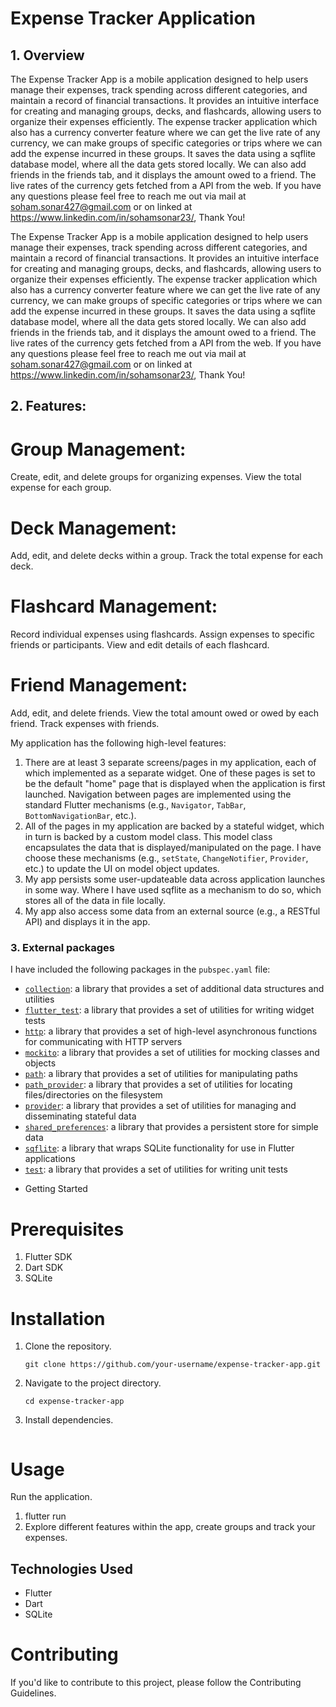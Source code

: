 
# Expense Tracker Application

## 1. Overview

The Expense Tracker App is a mobile application designed to help users manage their expenses, track spending across different categories, and maintain a record of financial transactions. It provides an intuitive interface for creating and managing groups, decks, and flashcards, allowing users to organize their expenses efficiently. The expense tracker application which also has a currency converter feature where we can get the live rate of any currency, we can make groups of specific categories or trips where we can add the expense incurred in these groups. It saves the data using a sqflite database model, where all the data gets stored locally. We can also add friends in the friends tab, and it displays the amount owed to a friend. The live rates of the currency gets fetched from a API from the web. If you have any questions please feel free to reach me out via mail at soham.sonar427@gmail.com or on linked at https://www.linkedin.com/in/sohamsonar23/, Thank You!

The Expense Tracker App is a mobile application designed to help users manage their expenses, track spending across different categories, and maintain a record of financial transactions. It provides an intuitive interface for creating and managing groups, decks, and flashcards, allowing users to organize their expenses efficiently. The expense tracker application which also has a currency converter feature where we can get the live rate of any currency, we can make groups of specific categories or trips where we can add the expense incurred in these groups. It saves the data using a sqflite database model, where all the data gets stored locally. We can also add friends in the friends tab, and it displays the amount owed to a friend. The live rates of the currency gets fetched from a API from the web. If you have any questions please feel free to reach me out via mail at soham.sonar427@gmail.com or on linked at https://www.linkedin.com/in/sohamsonar23/, Thank You!


## 2. Features:

# Group Management:

Create, edit, and delete groups for organizing expenses.
View the total expense for each group.

# Deck Management:

Add, edit, and delete decks within a group.
Track the total expense for each deck.

# Flashcard Management:

Record individual expenses using flashcards.
Assign expenses to specific friends or participants.
View and edit details of each flashcard.

# Friend Management:

Add, edit, and delete friends.
View the total amount owed or owed by each friend.
Track expenses with friends.

My application has the following high-level features:

1. There are at least 3 separate screens/pages in my application, each of which implemented as a separate widget. One of these pages is set to be the default "home" page that is displayed when the application is first launched. Navigation between pages are implemented using the standard Flutter mechanisms (e.g., `Navigator`, `TabBar`, `BottomNavigationBar`, etc.).
2. All of the pages in my application are backed by a stateful widget, which in turn is backed by a custom model class. This model class encapsulates the data that is displayed/manipulated on the page. I have choose these mechanisms (e.g., `setState`, `ChangeNotifier`, `Provider`, etc.) to update the UI on model object updates.
3. My app persists some user-updateable data across application launches in some way. Where I have used sqflite as a mechanism to do so, which stores all of the data in file locally.
4. My app also access some data from an external source (e.g., a RESTful API) and displays it in the app.


### 3. External packages

I have included the following packages in the `pubspec.yaml` file:

- [`collection`](https://pub.dev/packages/collection): a library that provides a set of additional data structures and utilities
- [`flutter_test`](https://pub.dev/packages/flutter_test): a library that provides a set of utilities for writing widget tests
- [`http`](https://pub.dev/packages/http): a library that provides a set of high-level asynchronous functions for communicating with HTTP servers
- [`mockito`](https://pub.dev/packages/mockito): a library that provides a set of utilities for mocking classes and objects
- [`path`](https://pub.dev/packages/path): a library that provides a set of utilities for manipulating paths
- [`path_provider`](https://pub.dev/packages/path_provider): a library that provides a set of utilities for locating files/directories on the filesystem
- [`provider`](https://pub.dev/packages/provider): a library that provides a set of utilities for managing and disseminating stateful data
- [`shared_preferences`](https://pub.dev/packages/shared_preferences): a library that provides a persistent store for simple data
- [`sqflite`](https://pub.dev/packages/sqflite): a library that wraps SQLite functionality for use in Flutter applications
- [`test`](https://pub.dev/packages/test): a library that provides a set of utilities for writing unit tests

* Getting Started
# Prerequisites
1. Flutter SDK
2. Dart SDK
3. SQLite

# Installation
1. Clone the repository.


    ``` 
    git clone https://github.com/your-username/expense-tracker-app.git

2. Navigate to the project directory.

    ```
    cd expense-tracker-app

3. Install dependencies.

    ``` flutter pub get

# Usage
Run the application.

1. flutter run
2. Explore different features within the app, create groups and track your expenses.

## Technologies Used
* Flutter
* Dart
* SQLite

# Contributing
If you'd like to contribute to this project, please follow the Contributing Guidelines.
